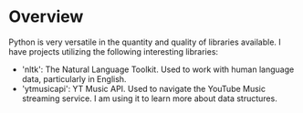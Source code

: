 # Overview
Python is very versatile in the quantity and quality of libraries available. I have projects utilizing the following interesting libraries:
- 'nltk': The Natural Language Toolkit. Used to work with human language data, particularly in English.
- 'ytmusicapi': YT Music API. Used to navigate the YouTube Music streaming service. I am using it to learn more about data structures. 
